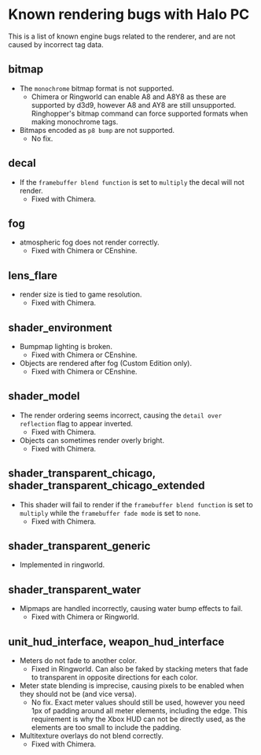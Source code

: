 # Known rendering bugs with Halo PC

This is a list of known engine bugs related to the renderer, and are not caused by incorrect tag data.

## bitmap

- The `monochrome` bitmap format is not supported.
    - Chimera or Ringworld can enable A8 and A8Y8 as these are supported by d3d9, however A8 and AY8 are still unsupported. Ringhopper's bitmap command can force supported formats when making monochrome tags.
- Bitmaps encoded as `p8 bump` are not supported.
    - No fix.

## decal

- If the `framebuffer blend function` is set to `multiply` the decal will not render.
    - Fixed with Chimera.

## fog

- atmospheric fog does not render correctly.
    - Fixed with Chimera or CEnshine.

## lens_flare

- render size is tied to game resolution.
    - Fixed with Chimera.

## shader_environment

- Bumpmap lighting is broken.
    - Fixed with Chimera or CEnshine.
- Objects are rendered after fog (Custom Edition only).
    - Fixed with Chimera or CEnshine.

## shader_model

- The render ordering seems incorrect, causing the `detail over reflection` flag to appear inverted.
    - Fixed with Chimera.
- Objects can sometimes render overly bright.
    - Fixed with Chimera.

## shader_transparent_chicago, shader_transparent_chicago_extended

- This shader will fail to render if the `framebuffer blend function` is set to `multiply` while the `framebuffer fade mode` is set to `none`.
    - Fixed with Chimera.

## shader_transparent_generic

- Implemented in ringworld.

## shader_transparent_water

- Mipmaps are handled incorrectly, causing water bump effects to fail.
    - Fixed with Chimera or Ringworld.

## unit_hud_interface, weapon_hud_interface

- Meters do not fade to another color.
    - Fixed in Ringworld. Can also be faked by stacking meters that fade to transparent in opposite directions for each color.
- Meter state blending is imprecise, causing pixels to be enabled when they should not be (and vice versa).
    - No fix. Exact meter values should still be used, however you need 1px of padding around all meter elements, including the edge. This requirement is why the Xbox HUD can not be directly used, as the elements are too small to include the padding.
- Multitexture overlays do not blend correctly.
    - Fixed with Chimera.
